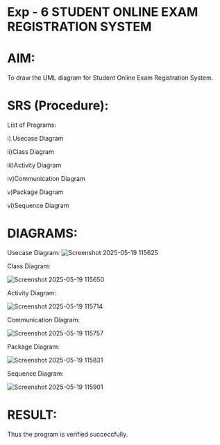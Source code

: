 # Exp - 6 STUDENT ONLINE EXAM REGISTRATION SYSTEM

# AIM:
To draw the UML diagram for Student Online Exam Registration System.

# SRS (Procedure):
List of Programs:

i) Usecase Diagram

ii)Class Diagram

iii)Activity Diagram

iv)Communication Diagram

v)Package Diagram

vi)Sequence Diagram

# DIAGRAMS:
Usecase Diagram:
![Screenshot 2025-05-19 115625](https://github.com/user-attachments/assets/29dd7a28-0ec5-4dfa-a710-2fae6141d5cf)

Class Diagram:

![Screenshot 2025-05-19 115650](https://github.com/user-attachments/assets/0aa7251c-d670-4d64-9312-e8b810e8b76a)

Activity Diagram:

![Screenshot 2025-05-19 115714](https://github.com/user-attachments/assets/654b43cb-cebd-48d7-8757-feffb7719cb6)

Communication Diagram:

![Screenshot 2025-05-19 115757](https://github.com/user-attachments/assets/819760f5-fec2-4250-9990-928c412668a7)

Package Diagram:

![Screenshot 2025-05-19 115831](https://github.com/user-attachments/assets/254a4c66-25da-4e4e-9384-59db1fe149de)

Sequence Diagram:

![Screenshot 2025-05-19 115901](https://github.com/user-attachments/assets/2bc3bcc2-ead9-4ec2-8271-63cd7ff8daf0)

# RESULT:
Thus the program is verified succeccfully.

